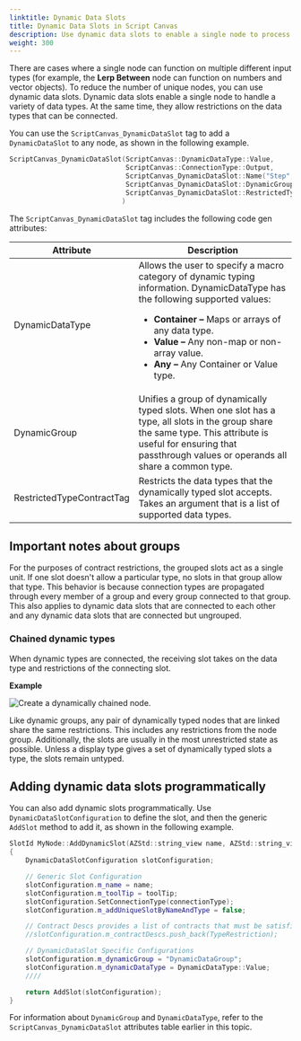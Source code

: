 ```yaml
---
linktitle: Dynamic Data Slots
title: Dynamic Data Slots in Script Canvas
description: Use dynamic data slots to enable a single node to process a variety of data types in Script Canvas, which is the visual scripting system in Open 3D Engine (O3DE).
weight: 300
---
```


There are cases where a single node can function on multiple different input types (for example, the **Lerp Between** node can function on numbers and vector objects). To reduce the number of unique nodes, you can use dynamic data slots. Dynamic data slots enable a single node to handle a variety of data types. At the same time, they allow restrictions on the data types that can be connected.

You can use the `ScriptCanvas_DynamicDataSlot` tag to add a `DynamicDataSlot` to any node, as shown in the following example.

```cpp
ScriptCanvas_DynamicDataSlot(ScriptCanvas::DynamicDataType::Value,
                             ScriptCanvas::ConnectionType::Output,
                             ScriptCanvas_DynamicDataSlot::Name("Step", "The value of the current step of the lerp.")
                             ScriptCanvas_DynamicDataSlot::DynamicGroup("LerpGroup")
                             ScriptCanvas_DynamicDataSlot::RestrictedTypeContractTag({ Data::Type::Number(), Data::Type::Vector2(), Data::Type::Vector3(), Data::Type::Vector4() })
                            )
```

The `ScriptCanvas_DynamicDataSlot` tag includes the following code gen attributes:

| Attribute | Description |
| --- | --- |
| DynamicDataType |  Allows the user to specify a macro category of dynamic typing information. DynamicDataType has the following supported values: <br><ul><li>**Container &ndash;** Maps or arrays of any data type.</li><li>**Value &ndash;** Any non-map or non-array value.</li><li>**Any &ndash;** Any Container or Value type.</li></ul> |
| DynamicGroup | Unifies a group of dynamically typed slots. When one slot has a type, all slots in the group share the same type. This attribute is useful for ensuring that passthrough values or operands all share a common type. |
| RestrictedTypeContractTag | Restricts the data types that the dynamically typed slot accepts. Takes an argument that is a list of supported data types. |

## Important notes about groups

For the purposes of contract restrictions, the grouped slots act as a single unit. If one slot doesn't allow a particular type, no slots in that group allow that type. This behavior is because connection types are propagated through every member of a group and every group connected to that group. This also applies to dynamic data slots that are connected to each other and any dynamic data slots that are connected but ungrouped.

### Chained dynamic types

When dynamic types are connected, the receiving slot takes on the data type and restrictions of the connecting slot.

**Example**

![Create a dynamically chained node.](/images/user-guide/scripting/script-canvas/script-canvas-chained-dynamic-types.gif)

Like dynamic groups, any pair of dynamically typed nodes that are linked share the same restrictions. This includes any restrictions from the node group. Additionally, the slots are usually in the most unrestricted state as possible. Unless a display type gives a set of dynamically typed slots a type, the slots remain untyped.

## Adding dynamic data slots programmatically

You can also add dynamic slots programmatically. Use `DynamicDataSlotConfiguration` to define the slot, and then the generic `AddSlot` method to add it, as shown in the following example.

```cpp
SlotId MyNode::AddDynamicSlot(AZStd::string_view name, AZStd::string_view toolTip, ConnectionType connectionType)
{
    DynamicDataSlotConfiguration slotConfiguration;

    // Generic Slot Configuration
    slotConfiguration.m_name = name;
    slotConfiguration.m_toolTip = toolTip;
    slotConfiguration.SetConnectionType(connectionType);
    slotConfiguration.m_addUniqueSlotByNameAndType = false;

    // Contract Descs provides a list of contracts that must be satisfied for a connection to be accepted to this slot.
    //slotConfiguration.m_contractDescs.push_back(TypeRestriction);

    // DynamicDataSlot Specific Configurations
    slotConfiguration.m_dynamicGroup = "DynamicDataGroup";
    slotConfiguration.m_dynamicDataType = DynamicDataType::Value;
    ////

    return AddSlot(slotConfiguration);
}
```

For information about `DynamicGroup` and `DynamicDataType`, refer to the `ScriptCanvas_DynamicDataSlot` attributes table earlier in this topic.
